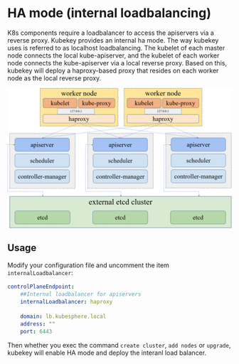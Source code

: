 # HA mode (internal loadbalancing)
K8s components require a loadbalancer to access the apiservers via a reverse proxy. Kubekey provides an internal ha mode. The way kubekey uses is referred to as localhost loadbalancing. The kubelet of each master node connects the local kube-apiserver, and the kubelet of each worker node connects the kube-apiserver via a local reverse proxy. Based on this, kubekey will deploy a haproxy-based proxy that resides on each worker node as the local reverse proxy.

![Image](img/internalLoadBalancer.png?raw=true)

## Usage
Modify your configuration file and uncomment the item `internalLoadbalancer`:
```yaml
controlPlaneEndpoint:
    ##Internal loadbalancer for apiservers
    internalLoadbalancer: haproxy
    
    domain: lb.kubesphere.local
    address: ""
    port: 6443
```

Then whether you exec the command `create cluster`, `add nodes` or `upgrade`, kubekey will enable HA mode and deploy the interanl load balancer. 